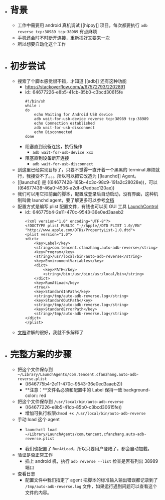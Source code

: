- # 背景
	- 工作中需要用 android 真机调试 [[hippy]] 项目，每次都要执行 `adb reverse tcp:38989 tcp:38989` 有点麻烦
	- 手机还会时不时断开连接，重新插好又要来一次
	- 所以想要自动化这个工作
- # 初步尝试
	- 搜索了个脚本感觉很不错，才知道 [[adb]] 还有这种功能
		- https://stackoverflow.com/a/67572793/2202891
		- id:: 64677226-e8b5-41cb-85b0-c3bcd30615fe
		  ```
		  #!/bin/sh
		  while :
		  do
		      echo Waiting for Android USB device
		      adb wait-for-usb-device reverse tcp:38989 tcp:38989
		      echo Connection established
		      adb wait-for-usb-disconnect
		      echo Disconnected
		  done
		  ```
		- 阻塞直到设备连接，执行操作
			- `adb wait-for-usb-device xxx`
		- 阻塞直到设备断开连接
			- `adb wait-for-usb-disconnect`
	- 到这里已经实现目标了，只要不觉得一直开着一个黑黑的 terminal 麻烦就行，我接受不了。。。所以可以把它改造为 [[launchd]] Agent。
	- [[launchd]] 是 ((64677428-165b-4c3c-98c9-191a2c28028e))，可以 ((64677438-46a0-4536-a2df-d7edbac120ae))
	- 我们可以用它把前面的脚本，配置成登录后自动启动，没有界面，这种机制叫做 launchd agent，要了解更多可以参考[文档](https://www.launchd.info/)
	- 配置方式是编写 plist 配置文件，有钱也可以买 GUI 工具 [LaunchControl](https://www.soma-zone.com/LaunchControl/)
		- id:: 646775b4-2e11-470c-9543-36e0ed3aaeb2
		  ```
		  <?xml version="1.0" encoding="UTF-8"?>
		  <!DOCTYPE plist PUBLIC "-//Apple//DTD PLIST 1.0//EN" "http://www.apple.com/DTDs/PropertyList-1.0.dtd">
		  <plist version="1.0">
		  <dict>
		      <key>Label</key>
		      <string>com.tencent.cfanzhang.auto-adb-reverse</string>
		      <key>Program</key>
		      <string>/usr/local/bin/auto-adb-reverse</string>
		      <key>EnvironmentVariables</key>
		      <dict>
		          <key>PATH</key>
		          <string>/bin:/usr/bin:/usr/local/bin</string>
		      </dict>
		      <key>RunAtLoad</key>
		      <true/>
		      <key>StandardInPath</key>
		      <string>/tmp/auto-adb-reverse.log</string>
		      <key>StandardOutPath</key>
		      <string>/tmp/auto-adb-reverse.log</string>
		      <key>StandardErrorPath</key>
		      <string>/tmp/auto-adb-reverse.log</string>
		  </dict>
		  </plist>
		  
		  ```
	- [文档](https://www.launchd.info/)讲解的很好，我就不多解释了
- # 完整方案的步骤
	- 把这个文件保存到`~/Library/LaunchAgents/com.tencent.cfanzhang.auto-adb-reverse.plist`
		- ((646775b4-2e11-470c-9543-36e0ed3aaeb2))
		- **注意：**文件名必须和配置中的 Label 保持一致
		  background-color:: red
	- 把这个文件保存到 `/usr/local/bin/auto-adb-reverse`
		- ((64677226-e8b5-41cb-85b0-c3bcd30615fe))
		- 增加可执行权限`chmod +x /usr/local/bin/auto-adb-reverse`
	- 手动 load 这个 agent
		- ```
		  launchctl load ~/Library/LaunchAgents/com.tencent.cfanzhang.auto-adb-reverse.plist
		  ```
		- 我们也配置了 `RunAtLoad`，所以只要用户登陆了，都会自动加载。
	- 验证是否正常工作
		- 插上 android 机，执行 `adb reverse --list` 检查是否有列出 38989 端口
	- 查看日志
		- 配置文件中我们指定了 agent 把脚本的标准输入输出错误都记录到了 `/tmp/auto-adb-reverse.log` 文件，如果运行遇到问题可以查看这个文件的内容。
